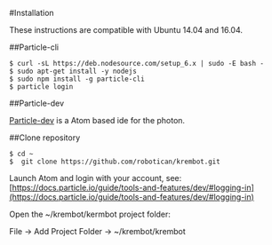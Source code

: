 #Installation

These instructions are compatible with Ubuntu 14.04 and 16.04.

##Particle-cli

    $ curl -sL https://deb.nodesource.com/setup_6.x | sudo -E bash -
    $ sudo apt-get install -y nodejs
    $ sudo npm install -g particle-cli
    $ particle login

##Particle-dev

[Particle-dev](https://github.com/spark/particle-dev) is a Atom based ide for the photon.

##Clone repository

    $ cd ~
    $  git clone https://github.com/robotican/krembot.git

Launch Atom and login with your account, see: [https://docs.particle.io/guide/tools-and-features/dev/#logging-in](https://docs.particle.io/guide/tools-and-features/dev/#logging-in)

Open the ~/krembot/kermbot project folder:

File -> Add Project Folder -> ~/krembot/krembot

